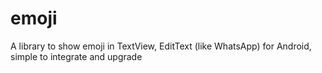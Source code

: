 # emoji
A library to show emoji in TextView, EditText (like WhatsApp) for Android, simple to integrate and upgrade
